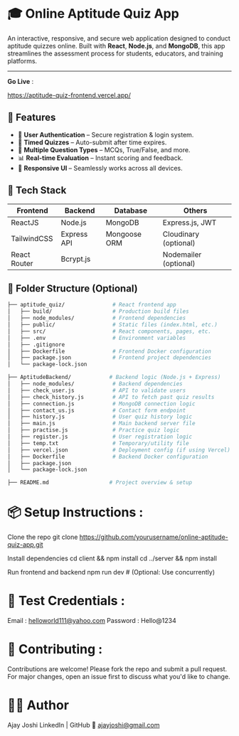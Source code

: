 # 🎓 Online Aptitude Quiz App

An interactive, responsive, and secure web application designed to conduct aptitude quizzes online. Built with **React**, **Node.js**, and **MongoDB**, this app streamlines the assessment process for students, educators, and training platforms.

---
**Go Live** : 

https://aptitude-quiz-frontend.vercel.app/


## 🚀 Features

- 🔐 **User Authentication** – Secure registration & login system.
- 🧠 **Timed Quizzes** – Auto-submit after time expires.
- 📝 **Multiple Question Types** – MCQs, True/False, and more.
- 📊 **Real-time Evaluation** – Instant scoring and feedback.
- 📱 **Responsive UI** – Seamlessly works across all devices.


## 🔧 Tech Stack

| Frontend      | Backend      | Database     | Others                |
|---------------|--------------|--------------|-----------------------|
| ReactJS       | Node.js      | MongoDB      | Express.js, JWT       |
| TailwindCSS   | Express API  | Mongoose ORM | Cloudinary (optional) |
| React Router  | Bcrypt.js    |              | Nodemailer (optional) |


## 📂 Folder Structure (Optional)

```bash
├── aptitude_quiz/               # React frontend app
│   ├── build/                   # Production build files
│   ├── node_modules/            # Frontend dependencies
│   ├── public/                  # Static files (index.html, etc.)
│   ├── src/                     # React components, pages, etc.
│   ├── .env                     # Environment variables
│   ├── .gitignore
│   ├── Dockerfile               # Frontend Docker configuration
│   ├── package.json             # Frontend project dependencies
│   └── package-lock.json

├── AptitudeBackend/            # Backend logic (Node.js + Express)
│   ├── node_modules/            # Backend dependencies
│   ├── check_user.js            # API to validate users
│   ├── check_history.js         # API to fetch past quiz results
│   ├── connection.js            # MongoDB connection logic
│   ├── contact_us.js            # Contact form endpoint
│   ├── history.js               # User quiz history logic
│   ├── main.js                  # Main backend server file
│   ├── practise.js              # Practice quiz logic
│   ├── register.js              # User registration logic
│   ├── temp.txt                 # Temporary/utility file
│   ├── vercel.json              # Deployment config (if using Vercel)
│   ├── Dockerfile               # Backend Docker configuration
│   ├── package.json
│   └── package-lock.json

├── README.md                   # Project overview & setup
```


# 📦 Setup Instructions : 
Clone the repo
git clone https://github.com/yourusername/online-aptitude-quiz-app.git

Install dependencies
cd client && npm install
cd ../server && npm install

Run frontend and backend
npm run dev     # (Optional: Use concurrently)


# 🧪 Test Credentials : 
Email : helloworld111@yahoo.com
Password : Hello@1234


# 🙌 Contributing : 
Contributions are welcome!
Please fork the repo and submit a pull request. For major changes, open an issue first to discuss what you'd like to change.


# 👨‍💻 Author
Ajay Joshi
LinkedIn | GitHub
📧 ajayjoshi@gmail.com
